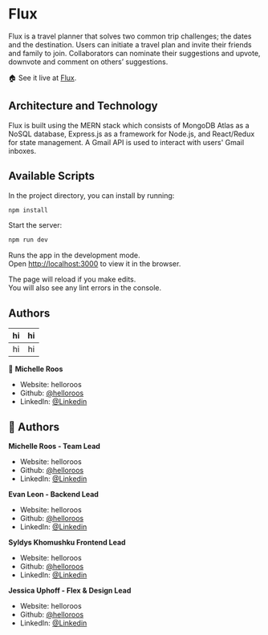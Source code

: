 # Flux

Flux is a travel planner that solves two common trip challenges; the dates and the destination. Users can initiate a travel plan and invite their friends and family to join. Collaborators can nominate their suggestions and upvote, downvote and comment on others’ suggestions. 

🏠  See it live at [Flux](https://state-of-flux.herokuapp.com/).

## Architecture and Technology

Flux is built using the MERN stack which consists of MongoDB Atlas as a NoSQL database, Express.js as a framework for Node.js, and React/Redux for state management. A Gmail API is used to interact with users' Gmail inboxes. 

## Available Scripts

In the project directory, you can install by running:

```sh
npm install
```

Start the server:

```sh
npm run dev
```

Runs the app in the development mode.\
Open [http://localhost:3000](http://localhost:3000) to view it in the browser.

The page will reload if you make edits.\
You will also see any lint errors in the console.

## Authors

hi|hi
:-----:|:-----:
hi|hi

👤 **Michelle Roos**

* Website: helloroos
* Github: [@helloroos](https://github.com/helloroos)
* LinkedIn: [@Linkedin](https://linkedin.com/in/Linkedin)

## 👤 Authors

**Michelle Roos - Team Lead**
* Website: helloroos
* Github: [@helloroos](https://github.com/helloroos)
* LinkedIn: [@Linkedin](https://linkedin.com/in/Linkedin)

**Evan Leon - Backend Lead**
* Website: helloroos
* Github: [@helloroos](https://github.com/helloroos)
* LinkedIn: [@Linkedin](https://linkedin.com/in/Linkedin)

**Syldys Khomushku Frontend Lead**
* Website: helloroos
* Github: [@helloroos](https://github.com/helloroos)
* LinkedIn: [@Linkedin](https://linkedin.com/in/Linkedin)

**Jessica Uphoff - Flex & Design Lead**
* Website: helloroos
* Github: [@helloroos](https://github.com/helloroos)
* LinkedIn: [@Linkedin](https://linkedin.com/in/Linkedin)